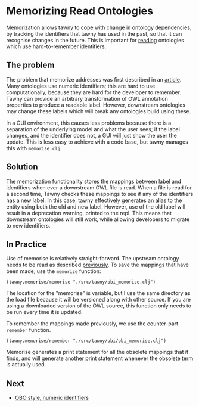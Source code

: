 Memorizing Read Ontologies
==========================

Memorization allows tawny to cope with change in ontology dependencies, by
tracking the identifiers that tawny has used in the past, so that it can
recognise changes in the future. This is important for [reading](importing)
ontologies which use hard-to-remember identifiers.


## The problem

The problem that memorize addresses was first described in an
[article](http://www.russet.org.uk/blog/2316). Many ontologies use numeric
identifiers; this are hard to use computationally, because they are hard for
the developer to remember. Tawny can provide an arbitrary transformation of
OWL annotation properties to produce a readable label. However, downstream
ontologies may change these labels which will break any ontologies build using
these.

In a GUI environment, this causes less problems because there is a separation
of the underlying model and what the user sees; if the label changes, and the
identifier does not, a GUI will just show the user the update. This is less
easy to achieve with a code base, but tawny manages this with `memorise.clj`.

## Solution

The memorization functionality stores the mappings between label and
identifiers when ever a downstream OWL file is read. When a file is read for a
second time, Tawny checks these mappings to see if any of the identifiers has
a new label. In this case, tawny effectively generates an alias to the entity
using both the old and new label. However, use of the old label will result in
a deprecation warning, printed to the repl. This means that downstream
ontologies will still work, while allowing developers to migrate to new
identifiers.

## In Practice

Use of memorise is relatively straight-forward. The upstream ontology needs to
be read as described [previously](importing). To save the mappings that have
been made, use the `memorize` function:

    (tawny.memorise/memorise "./src/tawny/obi_memorise.clj")

The location for the "memorise" is variable, but I use the same directory as
the load file because it will be versioned along with other source. If you are
using a downloaded version of the OWL source, this function only needs to be
run every time it is updated.

To remember the mappings made previously, we use the counter-part `remember`
function.

    (tawny.memorise/remember "./src/tawny/obi/obi_memorise.clj")

Memorise generates a print statement for all the obsolete mappings that it
finds, and will generate another print statement whenever the obsolete term is
actually used.


## Next

 - [OBO style, numeric identifiers](obo.md)
